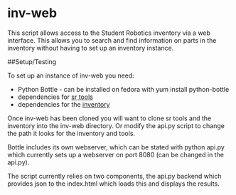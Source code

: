 inv-web
=======

This script allows access to the Student Robotics inventory via a web interface. This allows
you to search and find information on parts in the inventory without having to set up an
inventory instance.

##Setup/Testing

To set up an instance of inv-web you need:

* Python Bottle - can be installed on fedora with yum install python-bottle
* dependencies for [sr tools](https://www.studentrobotics.org/trac/wiki/DevScripts)
* dependencies for the [inventory](https://www.studentrobotics.org/trac/wiki/Inventory)

Once inv-web has been cloned you will want to clone sr tools and the inventory into the inv-web directory. Or modify the api.py script to change the path it looks for the inventory and tools.

Bottle includes its own webserver, which can be stated with python api.py which currently sets up a webserver on port 8080 (can be changed in the api.py).

The script currently relies on two components, the api.py backend which provides json to the index.html which loads this and displays the results.
